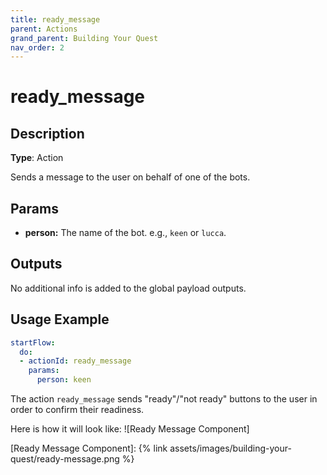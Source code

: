 ```yaml
---
title: ready_message
parent: Actions
grand_parent: Building Your Quest
nav_order: 2
---
```


# ready_message

## Description

**Type**: Action

Sends a message to the user on behalf of one of the bots. 

## Params

- **person:** The name of the bot. e.g., `keen` or `lucca`.    

## Outputs

No additional info is added to the global payload outputs.

## Usage Example

```yaml
startFlow:
  do:
  - actionId: ready_message
    params:
      person: keen
```

The action `ready_message` sends "ready"/"not ready" buttons to the user in order to confirm their readiness.

Here is how it will look like:
![Ready Message Component]


[Ready Message Component]: {% link assets/images/building-your-quest/ready-message.png %}

